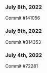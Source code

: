 ### July 8th, 2022

Commit #141056

### July 5th, 2022

Commit #314353


### July 4th, 2022

Commit #72281
